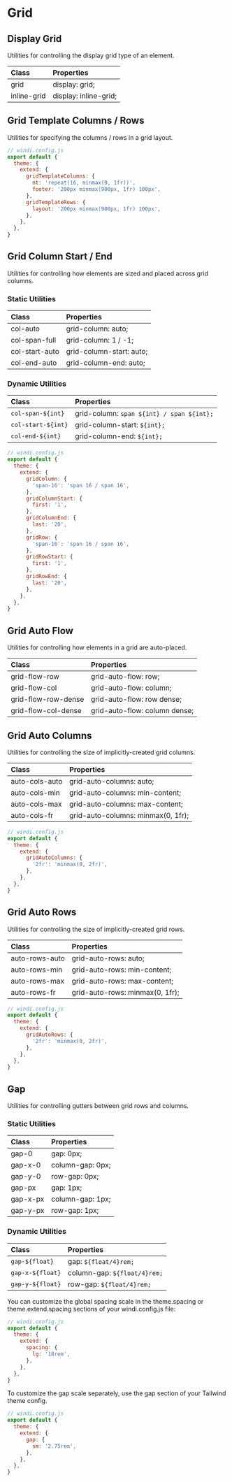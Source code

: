 # Grid

## Display Grid

Utilities for controlling the display grid type of an element.

| Class | Properties |
| :---- | :--------- |
| grid	| display: grid; |
| inline-grid	| display: inline-grid; |

## Grid Template Columns / Rows

Utilities for specifying the columns / rows in a grid layout.

<PlaygroundWithVariants
  variant='none'
  :variants="['none','1','2','3', '[1fr,2fr]', '[100px,1fr,min-content]']"
  prefix='grid-cols'
  :showPreview='false'
/>

<Customizing>

```js
// windi.config.js
export default {
  theme: {
    extend: {
      gridTemplateColumns: {
        nt: 'repeat(16, minmax(0, 1fr))',
        footer: '200px minmax(900px, 1fr) 100px',
      },
      gridTemplateRows: {
        layout: '200px minmax(900px, 1fr) 100px',
      },
    },
  },
}
```

</Customizing>

## Grid Column Start / End

Utilities for controlling how elements are sized and placed across grid columns.

### Static Utilities

| Class | Properties |
| :---- | :--------- |
| col-auto | grid-column: auto; |
| col-span-full | grid-column: 1 / -1; |
| col-start-auto | grid-column-start: auto; |
| col-end-auto | grid-column-end: auto; |

### Dynamic Utilities

| Class | Properties |
| :---- | :--------- |
| `col-span-${int}` | grid-column: `span ${int} / span ${int};` |
| `col-start-${int}` | grid-column-start: `${int};` |
| `col-end-${int}` | grid-column-end: `${int};` |

<Customizing>

```js
// windi.config.js
export default {
  theme: {
    extend: {
      gridColumn: {
        'span-16': 'span 16 / span 16',
      },
      gridColumnStart: {
        first: '1',
      },
      gridColumnEnd: {
        last: '20',
      },
      gridRow: {
        'span-16': 'span 16 / span 16',
      },
      gridRowStart: {
        first: '1',
      },
      gridRowEnd: {
        last: '20',
      },
    },
  },
}
```

</Customizing>

## Grid Auto Flow

Utilities for controlling how elements in a grid are auto-placed.

| Class | Properties |
| :---- | :--------- |
| grid-flow-row | grid-auto-flow: row; |
| grid-flow-col | grid-auto-flow: column; |
| grid-flow-row-dense | grid-auto-flow: row dense; |
| grid-flow-col-dense | grid-auto-flow: column dense; |

## Grid Auto Columns

Utilities for controlling the size of implicitly-created grid columns.

| Class | Properties |
| :---- | :--------- |
| auto-cols-auto | grid-auto-columns: auto; |
| auto-cols-min | grid-auto-columns: min-content; |
| auto-cols-max | grid-auto-columns: max-content; |
| auto-cols-fr | grid-auto-columns: minmax(0, 1fr); |

<Customizing>

```js
// windi.config.js
export default {
  theme: {
    extend: {
      gridAutoColumns: {
        '2fr': 'minmax(0, 2fr)',
      },
    },
  },
}
```

</Customizing>

## Grid Auto Rows

Utilities for controlling the size of implicitly-created grid rows.

| Class | Properties |
| :---- | :--------- |
| auto-rows-auto | grid-auto-rows: auto; |
| auto-rows-min | grid-auto-rows: min-content; |
| auto-rows-max | grid-auto-rows: max-content; |
| auto-rows-fr | grid-auto-rows: minmax(0, 1fr); |

<Customizing>

```js
// windi.config.js
export default {
  theme: {
    extend: {
      gridAutoRows: {
        '2fr': 'minmax(0, 2fr)',
      },
    },
  },
}
```

</Customizing>

## Gap

Utilities for controlling gutters between grid rows and columns.

### Static Utilities

| Class | Properties |
| :---- | :--------- |
| gap-0 | gap: 0px; |
| gap-x-0 | column-gap: 0px; |
| gap-y-0 | row-gap: 0px; |
| gap-px | gap: 1px; |
| gap-x-px | column-gap: 1px; |
| gap-y-px | row-gap: 1px; |

### Dynamic Utilities

| Class | Properties |
| :---- | :--------- |
| `gap-${float}` | gap: `${float/4}rem;` |
| `gap-x-${float}` | column-gap: `${float/4}rem;` |
| `gap-y-${float}` | row-gap: `${float/4}rem;` |

<Customizing>

You can customize the global spacing scale in the theme.spacing or theme.extend.spacing sections of your windi.config.js file:

```js
// windi.config.js
export default {
  theme: {
    extend: {
      spacing: {
        lg: '18rem',
      },
    },
  },
}
```

To customize the gap scale separately, use the gap section of your Tailwind theme config.

```js
// windi.config.js
export default {
  theme: {
    extend: {
      gap: {
        sm: '2.75rem',
      },
    },
  },
}
```

</Customizing>
